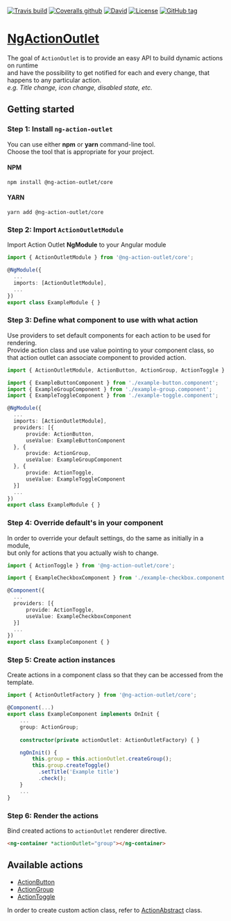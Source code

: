 [![Travis build](https://img.shields.io/travis/klemenoslaj/ng-action-outlet/master.svg)](https://travis-ci.org/klemenoslaj/ng-action-outlet)
[![Coveralls github](https://img.shields.io/coveralls/klemenoslaj/ng-action-outlet/master.svg)](https://coveralls.io/github/klemenoslaj/ng-action-outlet?branch=master)
[![David](https://img.shields.io/david/klemenoslaj/ng-action-outlet/master.svg)](https://david-dm.org/klemenoslaj/ng-action-outlet)
[![License](https://img.shields.io/npm/l/@ng-action-outlet/core.svg)](https://github.com/klemenoslaj/ng-action-outlet/blob/master/LICENSE)
[![GitHub tag](https://img.shields.io/github/tag/klemenoslaj/ng-action-outlet.svg)](https://github.com/klemenoslaj/ng-action-outlet/releases)

# [NgActionOutlet](https://klemenoslaj.github.io/ng-action-outlet/)

The goal of `ActionOutlet` is to provide an easy API to build dynamic actions on runtime  
and have the possibility to get notified for each and every change, that happens to any particular action.  
*e.g. Title change, icon change, disabled state, etc.*

## Getting started

### Step 1: Install `ng-action-outlet`
You can use either **npm** or **yarn** command-line tool.  
Choose the tool that is appropriate for your project.

#### NPM
`npm install @ng-action-outlet/core`

#### YARN
`yarn add @ng-action-outlet/core`

### Step 2: Import `ActionOutletModule`
Import Action Outlet **NgModule** to your Angular module
```typescript
import { ActionOutletModule } from '@ng-action-outlet/core';

@NgModule({
  ...
  imports: [ActionOutletModule],
  ...
})
export class ExampleModule { }
```

### Step 3: Define what component to use with what action
Use providers to set default components for each action to be used for rendering.  
Provide action class and use value pointing to your component class,
so that action outlet can associate component to provided action.
```typescript
import { ActionOutletModule, ActionButton, ActionGroup, ActionToggle } from '@ng-action-outlet/core';

import { ExampleButtonComponent } from './example-button.component';
import { ExampleGroupComponent } from './example-group.component';
import { ExampleToggleComponent } from './example-toggle.component';

@NgModule({
  ...
  imports: [ActionOutletModule],
  providers: [{
      provide: ActionButton,
      useValue: ExampleButtonComponent
  }, {
      provide: ActionGroup,
      useValue: ExampleGroupComponent
  }, {
      provide: ActionToggle,
      useValue: ExampleToggleComponent
  }]
  ...
})
export class ExampleModule { }
```

### Step 4: Override default's in your component
In order to override your default settings, do the same as initially in a module,  
but only for actions that you actually wish to change.
```typescript
import { ActionToggle } from '@ng-action-outlet/core';

import { ExampleCheckboxComponent } from './example-checkbox.component';

@Component({
  ...
  providers: [{
      provide: ActionToggle,
      useValue: ExampleCheckboxComponent
  }]
  ...
})
export class ExampleComponent { }
```

### Step 5: Create action instances
Create actions in a component class so that they can be accessed from the template.
```typescript
import { ActionOutletFactory } from '@ng-action-outlet/core';

@Component(...)
export class ExampleComponent implements OnInit {
    ...
    group: ActionGroup;
    
    constructor(private actionOutlet: ActionOutletFactory) { }

    ngOnInit() {
        this.group = this.actionOutlet.createGroup();
        this.group.createToggle()
          .setTitle('Example title')
          .check();
    }
    ...
}
```

### Step 6: Render the actions
Bind created actions to `actionOutlet` renderer directive.
```html
<ng-container *actionOutlet="group"></ng-container>
```

## Available actions

* [ActionButton](https://klemenoslaj.github.io/ng-action-outlet/classes/ActionButton.html)
* [ActionGroup](https://klemenoslaj.github.io/ng-action-outlet/classes/ActionGroup.html)
* [ActionToggle](https://klemenoslaj.github.io/ng-action-outlet/classes/ActionToggle.html)

In order to create custom action class, refer to [ActionAbstract](./classes/ActionAbstract.html) class.
